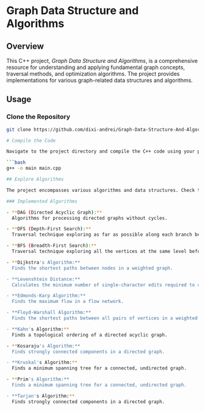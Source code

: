 # Graph Data Structure and Algorithms

## Overview

This C++ project, *Graph Data Structure and Algorithms*, is a comprehensive resource for understanding and applying fundamental graph concepts, traversal methods, and optimization algorithms. The project provides implementations for various graph-related data structures and algorithms.

## Usage

### Clone the Repository

```bash
git clone https://github.com/dixi-andrei/Graph-Data-Structure-And-Algorithms.git

# Compile the Code

Navigate to the project directory and compile the C++ code using your preferred compiler. For example:

```bash
g++ -o main main.cpp

## Explore Algorithms

The project encompasses various algorithms and data structures. Check the source files to understand the implementations and modify them as needed.

### Implemented Algorithms

- **DAG (Directed Acyclic Graph):**
  Algorithms for processing directed graphs without cycles.

- **DFS (Depth-First Search):**
  Traversal technique exploring as far as possible along each branch before backtracking.

- **BFS (Breadth-First Search):**
  Traversal technique exploring all the vertices at the same level before moving on to the next level.

- **Dijkstra's Algorithm:**
  Finds the shortest paths between nodes in a weighted graph.

- **Levenshtein Distance:**
  Calculates the minimum number of single-character edits required to change one string into another.

- **Edmonds-Karp Algorithm:**
  Finds the maximum flow in a flow network.

- **Floyd-Warshall Algorithm:**
  Finds the shortest paths between all pairs of vertices in a weighted graph.

- **Kahn's Algorithm:**
  Finds a topological ordering of a directed acyclic graph.

- **Kosaraju's Algorithm:**
  Finds strongly connected components in a directed graph.

- **Kruskal's Algorithm:**
  Finds a minimum spanning tree for a connected, undirected graph.

- **Prim's Algorithm:**
  Finds a minimum spanning tree for a connected, undirected graph.

- **Tarjan's Algorithm:**
  Finds strongly connected components in a directed graph.

